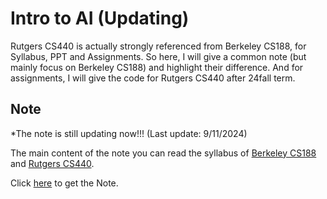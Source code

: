# Intro to AI (Updating)

Rutgers CS440 is actually strongly referenced from Berkeley CS188, for Syllabus, PPT and Assignments. So here, I will give a common note (but mainly focus on Berkeley CS188) and highlight their difference. And for assignments, I will give the code for Rutgers CS440 after 24fall term.

## Note
*The note is still updating now!!! (Last update: 9/11/2024) 

The main content of the note you can read the syllabus of [Berkeley CS188](https://inst.eecs.berkeley.edu/~cs188/sp24/) and [Rutgers CS440](https://xintongemilywang.github.io/CS440.html).

Click [here](./Note.pdf) to get the Note.

